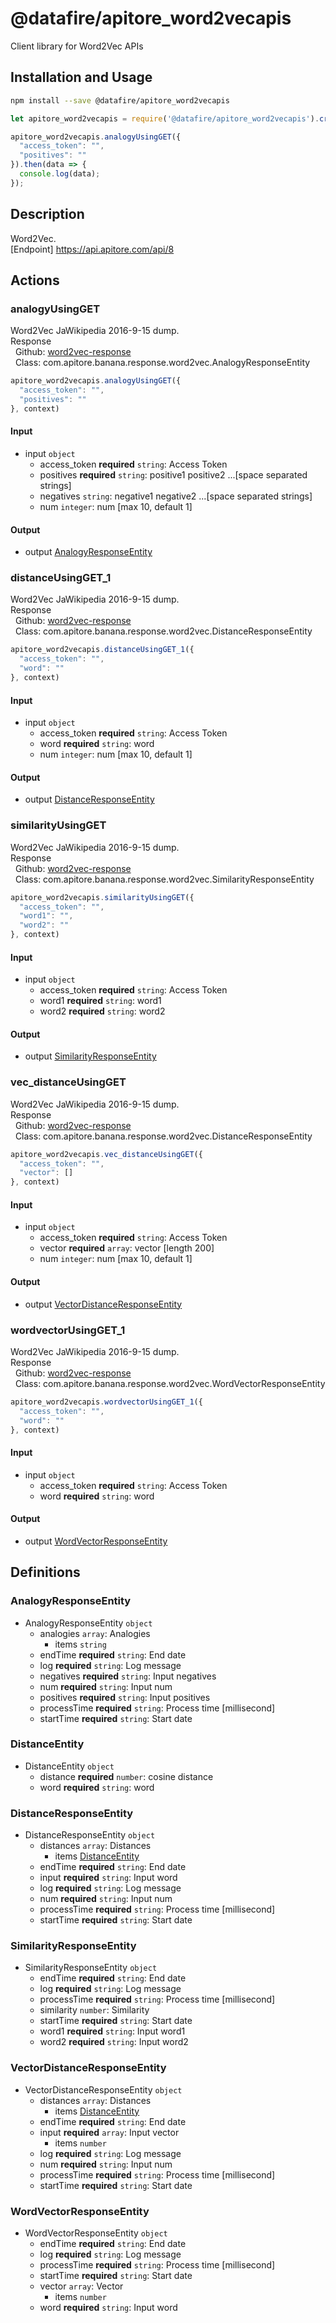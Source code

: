 # @datafire/apitore_word2vecapis

Client library for Word2Vec APIs

## Installation and Usage
```bash
npm install --save @datafire/apitore_word2vecapis
```
```js
let apitore_word2vecapis = require('@datafire/apitore_word2vecapis').create();

apitore_word2vecapis.analogyUsingGET({
  "access_token": "",
  "positives": ""
}).then(data => {
  console.log(data);
});
```

## Description

Word2Vec.<BR />[Endpoint] https://api.apitore.com/api/8

## Actions

### analogyUsingGET
Word2Vec JaWikipedia 2016-9-15 dump.<BR />Response<BR />&nbsp; Github: <a href="https://github.com/keigohtr/apitore-response-parent/tree/master/word2vec-response">word2vec-response</a><BR />&nbsp; Class: com.apitore.banana.response.word2vec.AnalogyResponseEntity<BR />


```js
apitore_word2vecapis.analogyUsingGET({
  "access_token": "",
  "positives": ""
}, context)
```

#### Input
* input `object`
  * access_token **required** `string`: Access Token
  * positives **required** `string`: positive1 positive2 ...[space separated strings]
  * negatives `string`: negative1 negative2 ...[space separated strings]
  * num `integer`: num [max 10, default 1]

#### Output
* output [AnalogyResponseEntity](#analogyresponseentity)

### distanceUsingGET_1
Word2Vec JaWikipedia 2016-9-15 dump.<BR />Response<BR />&nbsp; Github: <a href="https://github.com/keigohtr/apitore-response-parent/tree/master/word2vec-response">word2vec-response</a><BR />&nbsp; Class: com.apitore.banana.response.word2vec.DistanceResponseEntity<BR />


```js
apitore_word2vecapis.distanceUsingGET_1({
  "access_token": "",
  "word": ""
}, context)
```

#### Input
* input `object`
  * access_token **required** `string`: Access Token
  * word **required** `string`: word
  * num `integer`: num [max 10, default 1]

#### Output
* output [DistanceResponseEntity](#distanceresponseentity)

### similarityUsingGET
Word2Vec JaWikipedia 2016-9-15 dump.<BR />Response<BR />&nbsp; Github: <a href="https://github.com/keigohtr/apitore-response-parent/tree/master/word2vec-response">word2vec-response</a><BR />&nbsp; Class: com.apitore.banana.response.word2vec.SimilarityResponseEntity<BR />


```js
apitore_word2vecapis.similarityUsingGET({
  "access_token": "",
  "word1": "",
  "word2": ""
}, context)
```

#### Input
* input `object`
  * access_token **required** `string`: Access Token
  * word1 **required** `string`: word1
  * word2 **required** `string`: word2

#### Output
* output [SimilarityResponseEntity](#similarityresponseentity)

### vec_distanceUsingGET
Word2Vec JaWikipedia 2016-9-15 dump.<BR />Response<BR />&nbsp; Github: <a href="https://github.com/keigohtr/apitore-response-parent/tree/master/word2vec-response">word2vec-response</a><BR />&nbsp; Class: com.apitore.banana.response.word2vec.DistanceResponseEntity<BR />


```js
apitore_word2vecapis.vec_distanceUsingGET({
  "access_token": "",
  "vector": []
}, context)
```

#### Input
* input `object`
  * access_token **required** `string`: Access Token
  * vector **required** `array`: vector [length 200]
  * num `integer`: num [max 10, default 1]

#### Output
* output [VectorDistanceResponseEntity](#vectordistanceresponseentity)

### wordvectorUsingGET_1
Word2Vec JaWikipedia 2016-9-15 dump.<BR />Response<BR />&nbsp; Github: <a href="https://github.com/keigohtr/apitore-response-parent/tree/master/word2vec-response">word2vec-response</a><BR />&nbsp; Class: com.apitore.banana.response.word2vec.WordVectorResponseEntity<BR />


```js
apitore_word2vecapis.wordvectorUsingGET_1({
  "access_token": "",
  "word": ""
}, context)
```

#### Input
* input `object`
  * access_token **required** `string`: Access Token
  * word **required** `string`: word

#### Output
* output [WordVectorResponseEntity](#wordvectorresponseentity)



## Definitions

### AnalogyResponseEntity
* AnalogyResponseEntity `object`
  * analogies `array`: Analogies
    * items `string`
  * endTime **required** `string`: End date
  * log **required** `string`: Log message
  * negatives **required** `string`: Input negatives
  * num **required** `string`: Input num
  * positives **required** `string`: Input positives
  * processTime **required** `string`: Process time [millisecond]
  * startTime **required** `string`: Start date

### DistanceEntity
* DistanceEntity `object`
  * distance **required** `number`: cosine distance
  * word **required** `string`: word

### DistanceResponseEntity
* DistanceResponseEntity `object`
  * distances `array`: Distances
    * items [DistanceEntity](#distanceentity)
  * endTime **required** `string`: End date
  * input **required** `string`: Input word
  * log **required** `string`: Log message
  * num **required** `string`: Input num
  * processTime **required** `string`: Process time [millisecond]
  * startTime **required** `string`: Start date

### SimilarityResponseEntity
* SimilarityResponseEntity `object`
  * endTime **required** `string`: End date
  * log **required** `string`: Log message
  * processTime **required** `string`: Process time [millisecond]
  * similarity `number`: Similarity
  * startTime **required** `string`: Start date
  * word1 **required** `string`: Input word1
  * word2 **required** `string`: Input word2

### VectorDistanceResponseEntity
* VectorDistanceResponseEntity `object`
  * distances `array`: Distances
    * items [DistanceEntity](#distanceentity)
  * endTime **required** `string`: End date
  * input **required** `array`: Input vector
    * items `number`
  * log **required** `string`: Log message
  * num **required** `string`: Input num
  * processTime **required** `string`: Process time [millisecond]
  * startTime **required** `string`: Start date

### WordVectorResponseEntity
* WordVectorResponseEntity `object`
  * endTime **required** `string`: End date
  * log **required** `string`: Log message
  * processTime **required** `string`: Process time [millisecond]
  * startTime **required** `string`: Start date
  * vector `array`: Vector
    * items `number`
  * word **required** `string`: Input word


